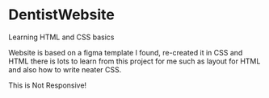 # DentistWebsite
Learning HTML and CSS basics

Website is based on a figma template I found, re-created it in CSS and HTML there is lots to learn from this project for me such as layout for HTML and also how to write neater CSS. 


This is Not Responsive!
